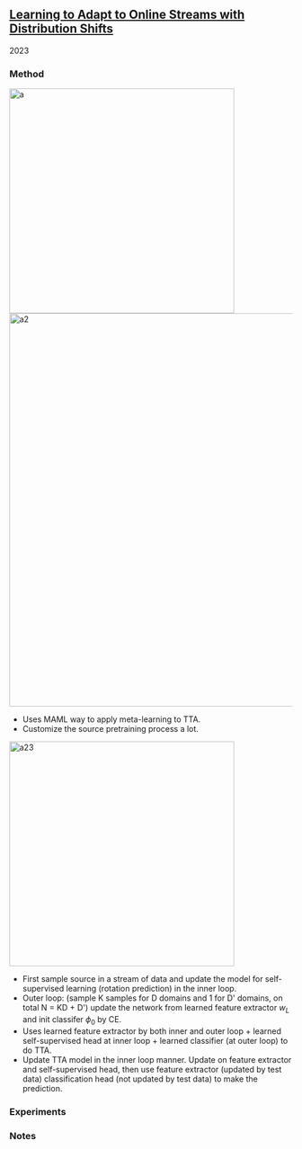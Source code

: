 ## [Learning to Adapt to Online Streams with Distribution Shifts](https://arxiv.org/abs/2303.01630)

2023


### Method
<img width=400 alt="a" src="https://github.com/Jo-wang/Daily-Paper-Reading/assets/46414159/5df9c898-233d-4cd5-9b35-6e7062ce6b00">
         
<img width=700 alt="a2" src="https://github.com/Jo-wang/Daily-Paper-Reading/assets/46414159/7dbecdb3-a080-4ba5-9356-001d14fdb6b0">

- Uses MAML way to apply meta-learning to TTA.
- Customize the source pretraining process a lot.

<img width=400 alt="a23" src="https://github.com/Jo-wang/Daily-Paper-Reading/assets/46414159/37fc036c-8676-4228-8de2-41db5e3d1ef2">

- First sample source in a stream of data and update the model for self-supervised learning (rotation prediction) in the inner loop. 
- Outer loop: (sample K samples for D domains and 1 for D' domains, on total N = KD + D') update the network from learned feature extractor $w_L$ and init classifer $\phi_0$ by CE.
- Uses learned feature extractor by both inner and outer loop + learned self-supervised head at inner loop + learned classifier (at outer loop) to do TTA.
- Update TTA model in the inner loop manner. Update on feature extractor and self-supervised head, then use feature extractor (updated by test data) classification head (not updated by test data) to make the prediction.
### Experiments

### Notes

